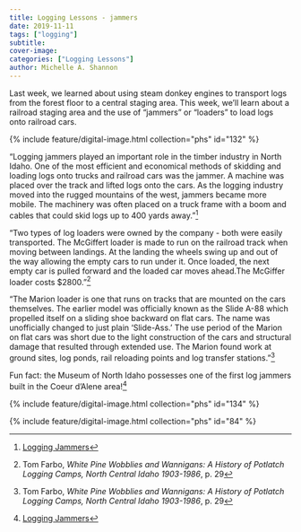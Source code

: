 ```yaml
---
title: Logging Lessons - jammers
date: 2019-11-11
tags: ["logging"]
subtitle: 
cover-image: 
categories: ["Logging Lessons"]
author: Michelle A. Shannon
---
```


Last week, we learned about using steam donkey engines to transport logs from the forest floor to a central staging area. This week, we’ll learn about a railroad staging area and the use of “jammers” or “loaders” to load logs onto railroad cars.

{% include feature/digital-image.html collection="phs" id="132" %}

“Logging jammers played an important role in the timber
industry in North Idaho. One of the most efficient and economical methods of
skidding and loading logs onto trucks and railroad cars was the jammer. A
machine was placed over the track and lifted logs onto the cars. As the logging
industry moved into the rugged mountains of the west, jammers became more
mobile. The machinery was often placed on a truck frame with a boom and cables
that could skid logs up to 400 yards away.”[^1]

“Two types of log loaders were owned by the company - both were easily transported. The McGiffert loader is made to run on the railroad track when moving between landings. At the landing the wheels swing up and out of the way allowing the empty cars to run under it. Once loaded, the next empty car is pulled forward and the loaded car moves ahead.The McGiffer loader costs $2800.”[^2]

“The Marion loader is one that runs on tracks that are mounted on the cars themselves. The earlier model was officially known as the Slide A-88 which propelled itself on a sliding shoe backward on flat cars. The name was unofficially changed to just plain ‘Slide-Ass.’ The use period of the Marion on flat cars was short due to the light construction of the cars and structural damage that resulted through extended use. The Marion found work at ground sites, log ponds, rail reloading points and log transfer stations.”[^2]

Fun fact: the Museum of North Idaho possesses one of the first log jammers built in the Coeur d’Alene area!<a href="https://www.tumblr.com/blog/uispecialcollections/queue#_ftn2" title="">[^1]

{% include feature/digital-image.html collection="phs" id="134" %}

{% include feature/digital-image.html collection="phs" id="84" %}

[^1]: [Logging Jammers](https://nickelsworth.com/articles/photo-of-the-week-logging-jammers)

[^2]: Tom Farbo, *White Pine Wobblies and Wannigans: A History of Potlatch Logging Camps, North Central Idaho 1903-1986*, p. 29
